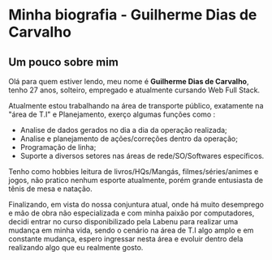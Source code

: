 # Minha biografia - Guilherme Dias de Carvalho
## Um pouco sobre mim

Olá para quem estiver lendo, meu nome é **Guilherme Dias de Carvalho**, tenho 27 anos, solteiro, empregado e atualmente cursando Web Full Stack.

Atualmente estou trabalhando na área de transporte público, exatamente na "área de T.I" e Planejamento, exerço algumas funções como : 

- Analise de dados gerados no dia a dia da operação realizada;
- Analise e planejamento de ações/correções dentro da operação;
- Programação de linha; <!-- com as analises anteriores, se houver necessidade. -->
- Suporte a diversos setores nas áreas de rede/SO/Softwares específicos.

Tenho como hobbies leitura de livros/HQs/Mangás, filmes/séries/animes e jogos, não pratico nenhum esporte atualmente, porém grande entusiasta de tênis de mesa e natação.

Finalizando, em vista do nossa conjuntura atual, onde há muito desemprego e mão de obra não especializada e com minha paixão por computadores, decidi entrar no curso disponibilizado pela Labenu para realizar uma mudança em minha vida, sendo o cenário na área de T.I algo amplo e em constante mudança, espero ingressar nesta área e evoluir dentro dela realizando algo que eu realmente gosto.